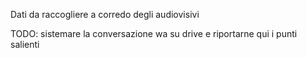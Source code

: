 Dati da raccogliere a corredo degli audiovisivi

TODO: sistemare la conversazione wa su drive e riportarne qui i punti salienti
